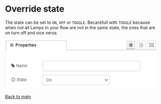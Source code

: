 # Override state

The state can be set to ```ON```, ```OFF``` or ```TOGGLE```. Becarefull with ```TOGGLE``` because when not all Lamps in your flow are not in the same state, the ones that are on turn off and vice versa. 

![img](img/override-state-config.png)

[Back to main](../../README.MD)